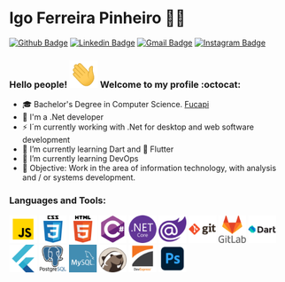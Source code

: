 # Igo Ferreira Pinheiro :man_technologist:

<!--
**igoPinheiro/igoPinheiro** is a ✨ _special_ ✨ repository because its `README.md` (this file) appears on your GitHub profile.

Here are some ideas to get you started:

- 🔭 I’m currently working on ...
- 🌱 I’m currently learning ...
- 👯 I’m looking to collaborate on ...
- 🤔 I’m looking for help with ...
- 💬 Ask me about ...
- 📫 How to reach me: ...
- 😄 Pronouns: ...
- ⚡ Fun fact: ...
-->


[![Github Badge](https://img.shields.io/badge/-Github-000?style=flat-square&logo=Github&logoColor=white&link=https://github.com/lucasgdb)](https://github.com/igoPinheiro)
[![Linkedin Badge](https://img.shields.io/badge/-LinkedIn-blue?style=flat-square&logo=Linkedin&logoColor=white&link=https://www.linkedin.com/in/igo-pinheiro-36b26255/)](https://www.linkedin.com/in/igo-pinheiro-36b26255/)
[![Gmail Badge](https://img.shields.io/badge/-Gmail-c14438?style=flat-square&logo=Gmail&logoColor=white&link=mailto:igo.pinheiro1@gmail.com)](mailto:igo.pinheiro1@gmail.com)
[![Instagram Badge](https://img.shields.io/badge/-Instagram-C13584?style=flat-square&labelColor=C13584&logo=instagram&logoColor=white&link=https://www.instagram.com/igo_xr/)](https://www.instagram.com/igo_xr/)

### Hello people! <img style="margin: 0 auto" src="https://github.com/ABSphreak/ABSphreak/blob/master/gifs/Hi.gif" height="50"> Welcome to my profile :octocat:

- 🎓 Bachelor's Degree in Computer Science. [Fucapi](https://fucapi.edu.br/)
- 🔭 I'm a .Net developer
- ⚡ I´m currently working with .Net for desktop and web software development
- 🌱 I’m currently learning Dart and 💙 Flutter
- 🌱 I’m currently learning DevOps
- 💬 Objective: Work in the area of information technology, with analysis and / or systems development.

<h3 align="left">Languages and Tools:</h3>
<p align="left"> 
    <img src="./icons/javascript.png" width="50" title="JavaScript">
    <img src="./icons/css3.svg" width="50" title="CSS3">
    <img src="./icons/html5.svg" width="50" title="HTML5">   
    <img src="./icons/csharp.svg" width="50" title="CSharp">
    <img src="./icons/dotnetcore.svg" width="50" title="DotNet">   
     <img src="./icons/blazor.svg" width="50" title="Blazor">
    <img src="./icons/git.svg" width="50" title="Git">
    <img src="./icons/gitlab.svg" width="50" title="GitLab">
    <img src="./icons/dart.svg" width="50" title="Dart">
    <img src="./icons/flutter.svg" width="50" title="Flutter">
    <img src="./icons/postgresql.svg" width="50" title="PostgreSql">
    <img src="./icons/mysql.svg" width="50" title="MySql">
    <img src="./icons/dbeaver.svg" width="50" title="DBeaver">
    <img src="./icons/devexpress.svg" width="50" title="DevExpress">
    <img src="./icons/ps.svg" width="50" title="PhotoShop">
 </p>
